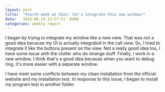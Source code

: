 ```yaml
---
layout: post
title:  "Fourth week at GSoC: let's integrate this new window!"
date:   2016-06-14 12:57:51 -0400
categories: weekly report
---
```

<p>I began by trying to integrate my window like a new view. That was not a good idea because my UI is actually integrated in the call view.
So, I tried to integrate it like the buttons present on the view. Not a really good idea too, I have some issue with the clutter who do strange stuff. Finally, I work in a new window. I think that's a good idea because when you want to debug ring, it's more easier with a separate window.<p>

<p>I have meet some conflicts between my clean installation from the official website and my installation test. In response to this issue, I began to install my program test in another folder.<p>
